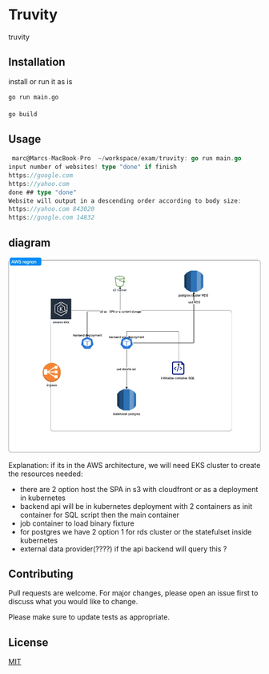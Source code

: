 # Truvity

truvity

## Installation

install or run it as is 

```bash
go run main.go

go build 
```

## Usage

```go 
 marc@Marcs-MacBook-Pro  ~/workspace/exam/truvity: go run main.go                                                                                                 
input number of websites! type "done" if finish 
https://google.com
https://yahoo.com
done ## type "done" 
Website will output in a descending order according to body size:
https://yahoo.com 843020
https://google.com 14832
```

## diagram 

![truvity](diagram_truvity.jpg)

Explanation:
    if its in the AWS architecture, we will need EKS cluster to create the resources needed:

- there are 2 option host the SPA in s3 with cloudfront or as a deployment in kubernetes 
- backend api will be in kubernetes deployment with 2 containers as init container for SQL script  then the main container
- job container to load binary fixture 
- for postgres we have 2 option 1 for rds cluster or the statefulset inside kubernetes
- external data provider(????) if the api backend will query this ?
    


## Contributing
Pull requests are welcome. For major changes, please open an issue first to discuss what you would like to change.

Please make sure to update tests as appropriate.

## License
[MIT](https://choosealicense.com/licenses/mit/)